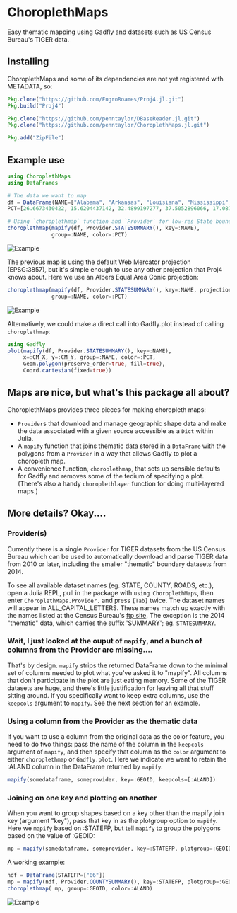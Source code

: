 # ChoroplethMaps

Easy thematic mapping using Gadfly and datasets such as US Census Bureau's TIGER data.

## Installing

ChoroplethMaps and some of its dependencies are not yet registered with METADATA, so:

```julia
Pkg.clone("https://github.com/FugroRoames/Proj4.jl.git")
Pkg.build("Proj4")

Pkg.clone("https://github.com/penntaylor/DBaseReader.jl.git")
Pkg.clone("https://github.com/penntaylor/ChoroplethMaps.jl.git")

Pkg.add("ZipFile")
```

## Example use

```julia
using ChoroplethMaps
using DataFrames

# The data we want to map
df = DataFrame(NAME=["Alabama", "Arkansas", "Louisiana", "Mississippi", "Tennessee"],
PCT=[26.6673430422, 15.6204437142, 32.4899197277, 37.5052896066, 17.0874767458] )

# Using `choroplethmap` function and `Provider` for low-res State boundary TIGER
choroplethmap(mapify(df, Provider.STATESUMMARY(), key=:NAME),
              group=:NAME, color=:PCT)
```

![Example](http://penntaylor.github.io/ChoroplethMaps.jl/images/example1.svg)

The previous map is using the default Web Mercator projection (EPSG:3857), but it's
simple enough to use any other projection that Proj4 knows about. Here we use an
Albers Equal Area Conic projection:

```julia
choroplethmap(mapify(df, Provider.STATESUMMARY(), key=:NAME, projection="ESRI:102003"),
              group=:NAME, color=:PCT)
```
![Example](http://penntaylor.github.io/ChoroplethMaps.jl/images/example2.svg)

Alternatively, we could make a direct call into Gadfly.plot instead of calling `choroplethmap`:
```julia
using Gadfly
plot(mapify(df, Provider.STATESUMMARY(), key=:NAME),
     x=:CM_X, y=:CM_Y, group=:NAME, color=:PCT,
     Geom.polygon(preserve_order=true, fill=true),
     Coord.cartesian(fixed=true))
```

## Maps are nice, but what's this package all about?

ChoroplethMaps provides three pieces for making choropleth maps:

* `Provider`s that download and manage geographic shape data and make the data associated with a given source accessible as a `Dict` within Julia.
* A `mapify` function that joins thematic data stored in a `DataFrame` with the polygons from a `Provider` in a way that allows Gadfly to plot a choropleth map.
* A convenience function, `choroplethmap`, that sets up sensible defaults for Gadfly and removes some of the tedium of specifying a plot. (There's also a handy `choroplethlayer` function for doing multi-layered maps.)

## More details? Okay....

### Provider(s)

Currently there is a single `Provider` for TIGER datasets from the US Census Bureau which can be used to automatically download and parse TIGER data from 2010 or later, including the smaller "thematic" boundary datasets from 2014.

To see all available dataset names (eg. STATE, COUNTY, ROADS, etc.), open a Julia REPL, pull in the package
with `using ChoroplethMaps`, then enter `ChoroplethMaps.Provider.` and press `[Tab]` twice. The dataset names
will appear in ALL_CAPITAL_LETTERS. These names match up exactly with the names listed at the Census Bureau's
[ftp site](ftp://ftp2.census.gov/geo/tiger/TIGER2015/). The exception is the 2014 "thematic" data, which
carries the suffix 'SUMMARY'; eg. `STATESUMMARY`.


### Wait, I just looked at the ouput of `mapify`, and a bunch of columns from the Provider are missing....

That's by design. `mapify` strips the returned DataFrame down to the minimal set of columns needed to plot what you've asked it to "mapify". All columns that don't participate in the plot are just eating memory. Some of the TIGER datasets are huge, and there's little justification for leaving all that stuff sitting around. If you specifically want to keep extra columns, use the `keepcols` argument to `mapify`. See the next section for an example.


### Using a column from the Provider as the thematic data

If you want to use a column from the original data as the color feature, you need to do two things: pass the name of the column in the `keepcols` argument of `mapify`, and then specify that column as the `color` argument to either `choroplethmap` or `Gadfly.plot`. Here we indicate we want to retain the :ALAND column in the DataFrame returned by `mapify`:

```julia
mapify(somedataframe, someprovider, key=:GEOID, keepcols=[:ALAND])
```

### Joining on one key and plotting on another

When you want to group shapes based on a key other than the mapify join key (argument "key"), pass that key in as the plotgroup option to `mapify`. Here we `mapify` based on :STATEFP, but tell `mapify` to group the polygons based on the value of :GEOID:

```julia
mp = mapify(somedataframe, someprovider, key=:STATEFP, plotgroup=:GEOID, keepcols=[:ALAND])
```

A working example:

```julia
ndf = DataFrame(STATEFP=["06"])
mp = mapify(ndf, Provider.COUNTYSUMMARY(), key=:STATEFP, plotgroup=:GEOID, keepcols=[:ALAND])
choroplethmap( mp, group=:GEOID, color=:ALAND)
```

![Example](http://penntaylor.github.io/ChoroplethMaps.jl/images/example3.svg)
